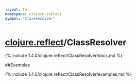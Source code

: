 ```yaml
---
layout: fn
namespace: clojure.reflect
symbol: "ClassResolver"
---
```


# [clojure.reflect](../)/ClassResolver

{% include 1.4.0/clojure.reflect/ClassResolver/docs.md %}

##Examples

{% include 1.4.0/clojure.reflect/ClassResolver/examples.md %}


